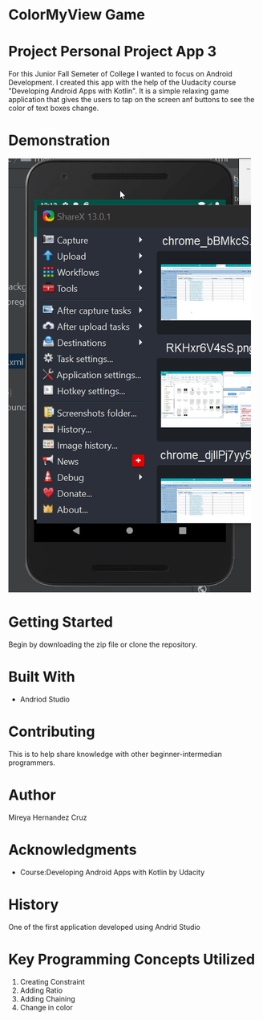 # ColorMyView Game

# Project Personal Project App 3
For this Junior Fall Semeter of College I wanted to focus on Android Development. I created this app with the help of the Uudacity course "Developing Android Apps with Kotlin". It is a simple relaxing game application that gives the users to tap on the screen anf buttons to see the color of text boxes change.
# Demonstration
![Demo](https://github.com/Mireya-Hernandez/AboutMe/blob/master/Omr2eDV6Cs.gif)

# Getting Started
Begin by downloading the zip file or clone the repository.
# Built With
* Andriod Studio
# Contributing
This is to help share knowledge with other beginner-intermedian programmers.
# Author
 Mireya Hernandez Cruz

# Acknowledgments
  * Course:Developing Android Apps with Kotlin by Udacity
# History
One of the first application developed using Andrid Studio
# Key Programming Concepts Utilized
1.  Creating Constraint
2.  Adding Ratio
3.  Adding Chaining
4.  Change in color
